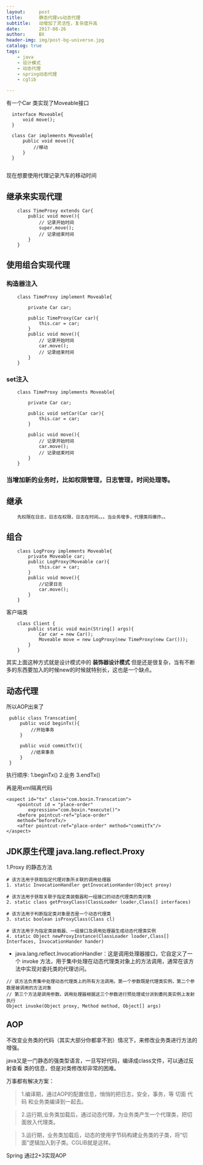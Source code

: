 ```yaml
---
layout:     post
title:      静态代理vs动态代理
subtitle:   动增加了灵活性，复杂度升高
date:       2017-08-26
author:     BX
header-img: img/post-bg-universe.jpg
catalog: true
tags:
    - java
    - 设计模式
    - 动态代理
    - spring动态代理
    - cglib

---
```

有一个Car 类实现了Moveable接口
```
  interface Moveable{
      void move();
  }
  
  class Car implements Moveable{
      public void move(){
          //移动
      }
  }
  
```
现在想要使用代理记录汽车的移动时间

## 继承来实现代理



```
    class TimeProxy extends Car{
        public void move(){
            // 记录开始时间
            super.move();
            // 记录结束时间
        }
    } 
```

## 使用组合实现代理

###  构造器注入

```
    class TimeProxy implement Moveable{
        
        private Car car;
        
        public TimeProxy(Car car){
            this.car = car;
        }
        public void move(){
            // 记录开始时间
            car.move();
            // 记录结束时间
        }
    }
```



###  set注入
    
```
    class TimeProxy implements Moveable{
        
        private Car car;
        
        public void setCar(Car car){
            this.car = car;
        }
        
        public void move(){
            // 记录开始时间
            car.move();
            // 记录结束时间
        }
    }
```

### 当增加新的业务时，比如权限管理，日志管理，时间处理等。

## 继承
```
    先权限在日志，日志在权限，日志在时间。。。当业务增多，代理类将爆炸。。

```

## 组合



```
    class LogProxy implements Moveable{
        private Moveable car;
        public LogProxy(Moveable car){
            this.car = car;
        }
        public void move(){
            //记录日志
            car.move();
        }
    }
```
客户端类
```
    class Client {
        public static void main(String[] args){
            Car car = new Car();
            Moveable move = new LogProxy(new TimeProxy(new Car()));
        }
    }

```
 其实上面这种方式就是设计模式中的 **装饰器设计模式** 但是还是很复杂，当有不断多的东西要加入的时候new的时候就特别长，这也是一个缺点。

## 动态代理

所以AOP出来了

```
 public class Transcation{
     public void beginTx(){
         //开始事务
     }
     
     public void commitTx(){
         //结束事务
     }
 }
```

执行顺序:
    1.beginTx()
    2.业务
    3.endTx()
    
再是用xml隔离代码
```
<aspect id="tx" class="com.boxin.Transcation">
    <pointcut id = "place-order"
        expression="com.boxin.*execute()">
    <before pointcut-ref="place-order"
    method="beforeTx/>
    <after pointcut-ref="place-order" method="commitTx"/>
</aspect>
```

## JDK原生代理 java.lang.reflect.Proxy

1.Proxy 的静态方法

```
# 该方法用于获取指定代理对象所关联的调用处理器
1. static InvocationHandler getInvocationHander(Object proxy)

# 该方法用于获取关联于指定类装载器和一组接口的动态代理类的类对象
2. static class getProxyClass(ClassLoader loader,Class[] interfaces)

# 该方法用于判断指定类对象是否是一个动态代理类
3. static boolean isProxyClass(Class cl)

# 该方法用于为指定类装载器、一组接口及调用处理器生成动态代理类实例
4. static Object newProxyInstance(ClassLoader loader,Class[] Interfaces, InvocationHander hander)
```

- java.lang.reflect.InvocationHandler：这是调用处理器接口，它自定义了一个 invoke 方法，用于集中处理在动态代理类对象上的方法调用，通常在该方法中实现对委托类的代理访问。
    
```
// 该方法负责集中处理动态代理类上的所有方法调用。第一个参数既是代理类实例，第二个参数是被调用的方法对象
// 第三个方法是调用参数。调用处理器根据这三个参数进行预处理或分派到委托类实例上发射执行
Object invoke(Object proxy, Method method, Object[] args)
```


## AOP
不改变业务类的代码（其实大部分你都拿不到）情况下，来修改业务类进行方法的增强。

java又是一门静态的强类型语言，一旦写好代码，编译成class文件，可以通过反射查看 类的信息，但是对类修改却非常的困难。


万事都有解决方案：
> 1.编译期，通过AOP的配置信息，悄悄的把日志，安全，事务，等 切面 代码 和业务类编译到一起去。

> 2.运行期,业务类加载后，通过动态代理，为业务类产生一个代理类，把切面放入代理类。

> 3.运行期，业务类加载后，动态的使用字节码构建业务类的子类，将“切面”逻辑加入到子类。CGLIB就是这样。


Spring 通过2+3实现AOP




